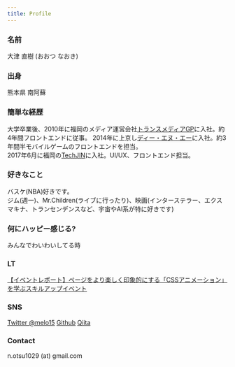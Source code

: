 ```yaml
---
title: Profile
---
```


### 名前
大津 直樹 (おおつ なおき)

### 出身
熊本県 南阿蘇

### 簡単な経歴
大学卒業後、2010年に福岡のメディア運営会社[トランスメディアGP](http://www.trance-media.co.jp/)に入社。約4年間フロントエンドに従事。
2014年に上京し[ディー・エヌ・エー](http://dena.com/jp/)に入社。約3年間半モバイルゲームのフロントエンドを担当。  
2017年6月に福岡の[TechJIN](http://techjin.co.jp/)に入社。UI/UX、フロントエンド担当。  

### 好きなこと
バスケ(NBA)好きです。  
ジム(週一)、Mr.Children(ライブに行ったり)、映画(インターステラー、エクスマキナ、トランセンデンスなど、宇宙やAI系が特に好きです)  

### 何にハッピー感じる?
みんなでわいわいしてる時

### LT
[【イベントレポート】ページをより楽しく印象的にする「CSSアニメーション」を学ぶスキルアップイベント](http://www.itstaffing.jp/engineer/entry/20151211_1)

### SNS
[Twitter @melo15](https://twitter.com/melo15)
[Github](https://github.com/NaokiOtsu)
[Qiita](http://qiita.com/melo15)

### Contact
n.otsu1029 (at) gmail.com
